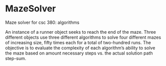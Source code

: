 # MazeSolver
Maze solver for csc 380: algorithms

An instance of a runner object seeks to reach the end of the maze. Three different objects use three different algorithms to solve four different mazes of increasing size, fifty times each for a total of two-hundred runs. The objective is to evaluate the complexity of each algorithm’s ability to solve the maze based on amount necessary steps vs. the actual solution path step-sum.
